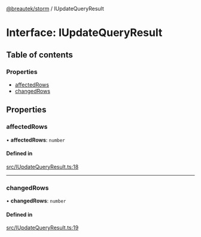 [@breautek/storm](../README.md) / IUpdateQueryResult

# Interface: IUpdateQueryResult

## Table of contents

### Properties

- [affectedRows](IUpdateQueryResult.md#affectedrows)
- [changedRows](IUpdateQueryResult.md#changedrows)

## Properties

### affectedRows

• **affectedRows**: `number`

#### Defined in

[src/IUpdateQueryResult.ts:18](https://github.com/breautek/storm/blob/4b2254f/src/IUpdateQueryResult.ts#L18)

___

### changedRows

• **changedRows**: `number`

#### Defined in

[src/IUpdateQueryResult.ts:19](https://github.com/breautek/storm/blob/4b2254f/src/IUpdateQueryResult.ts#L19)
